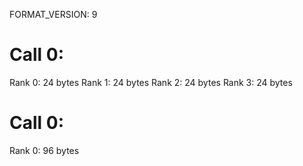 FORMAT_VERSION: 9

# Call 0:
Rank 0: 24 bytes
Rank 1: 24 bytes
Rank 2: 24 bytes
Rank 3: 24 bytes

# Call 0:
Rank 0: 96 bytes

